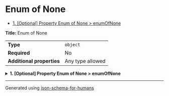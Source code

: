 # Enum of None

- [1. [Optional] Property Enum of None > enumOfNone](#enumOfNone)

**Title:** Enum of None

|                           |                  |
| ------------------------- | ---------------- |
| **Type**                  | `object`         |
| **Required**              | No               |
| **Additional properties** | Any type allowed |

<details>
<summary>
<strong> <a name="enumOfNone"></a>1. [Optional] Property Enum of None > enumOfNone</strong>  

</summary>
<blockquote>

|              |                  |
| ------------ | ---------------- |
| **Type**     | `enum (of null)` |
| **Required** | No               |

**Description:** enumOfNone

Must be one of:
* null

</blockquote>
</details>

----------------------------------------------------------------------------------------------------------------------------
Generated using [json-schema-for-humans](https://github.com/coveooss/json-schema-for-humans)